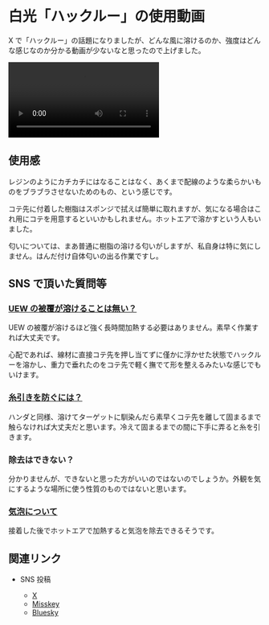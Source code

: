# 白光「ハックルー」の使用動画

X で「ハックルー」の話題になりましたが、どんな風に溶けるのか、強度はどんな感じなのか分かる動画が少ないなと思ったので上げました。

![](https://www.shapoco.net/media/2025/20251004_hakkuroo.mp4)

## 使用感

レジンのようにカチカチにはなることはなく、あくまで配線のような柔らかいものをブラブラさせないためのもの、という感じです。

コテ先に付着した樹脂はスポンジで拭えば簡単に取れますが、気になる場合はこれ用にコテを用意するといいかもしれません。ホットエアで溶かすという人もいました。

匂いについては、まあ普通に樹脂の溶ける匂いがしますが、私自身は特に気にしません。はんだ付け自体匂いの出る作業ですし。

## SNS で頂いた質問等

### [UEW の被覆が溶けることは無い？](https://twitter.com/KOBA789/status/1974442868732518757)

UEW の被覆が溶けるほど強く長時間加熱する必要はありません。素早く作業すれば大丈夫です。

心配であれば、線材に直接コテ先を押し当てずに僅かに浮かせた状態でハックルーを溶かし、重力で垂れたのをコテ先で軽く撫でて形を整えるみたいな感じでもいけます。

### [糸引きを防ぐには？](https://twitter.com/shapoco/status/1974488256495636837)

ハンダと同様、溶けてターゲットに馴染んだら素早くコテ先を離して固まるまで触らなければ大丈夫だと思います。冷えて固まるまでの間に下手に弄ると糸を引きます。

### 除去はできない？

分かりませんが、できないと思った方がいいのではないのでしょうか。外観を気にするような場所に使う性質のものではないと思います。

### [気泡について](https://twitter.com/MakeAugusta/status/1974471262631284969)

接着した後でホットエアで加熱すると気泡を除去できるそうです。

## 関連リンク

- SNS 投稿

    - [X](https://twitter.com/shapoco/status/1974440731319402692)
    - [Misskey](https://misskey.io/notes/adfsu7n1rcv90gy5)
    - [Bluesky](https://bsky.app/profile/shapoco.net/post/3m2ekqpisn22m)